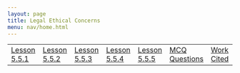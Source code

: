 ```yaml
---
layout: page
title: Legal Ethical Concerns
menu: nav/home.html
---
```


<table>
    <tr>
        <td><a href="{{site.baseurl}}/5.5.1/">Lesson 5.5.1</a></td>
        <td><a href="{{site.baseurl}}/5.5.2/">Lesson 5.5.2</a></td>
        <td><a href="{{site.baseurl}}/5.5.3/">Lesson 5.5.3</a></td>
        <td><a href="{{site.baseurl}}/5.5.4/">Lesson 5.5.4</a></td>
        <td><a href="{{site.baseurl}}/5.5.5/">Lesson 5.5.5</a></td>
        <td><a href="{{site.baseurl}}/5.5.6/">MCQ Questions</a></td>
        <td><a href="{{site.baseurl}}/5.5.7/">Work Cited</a></td>
    </tr>

</table>